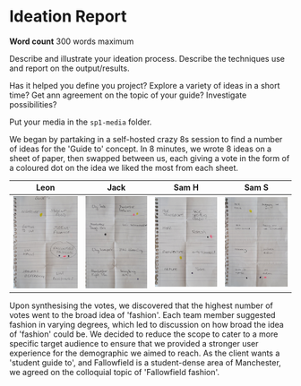 # Ideation Report
**Word count** 300 words maximum

Describe and illustrate your ideation process. Describe the techniques use and report on the output/results.

Has it helped you define you project? Explore a variety of ideas in a short time? Get ann agreement on the topic of your guide? Investigate possibilities?

Put your media in the `sp1-media` folder.

We began by partaking in a self-hosted crazy 8s session to find a number of ideas for the 'Guide to' concept. 
In 8 minutes, we wrote 8 ideas on a sheet of paper, then swapped between us, each giving a vote in the form of a coloured dot on the idea we liked the most from each sheet.

| Leon   | Jack         | Sam H | Sam S |
| :-------------: |:-------------:| :-----:|:-------:|
|<img src="sp1-media/img4.jpg" alt="Crazy 8s output" title="Crazy 8s session outputs">|<img src="sp1-media/img1.jpg" alt="Crazy 8s output" title="Crazy 8s session outputs">|<img src="sp1-media/img2.jpg" alt="Crazy 8s output" title="Crazy 8s session outputs">|<img src="sp1-media/img3.jpg" alt="Crazy 8s output" title="Crazy 8s session outputs">|

Upon synthesising the votes, we discovered that the highest number of votes went to the broad idea of 'fashion'. Each team member suggested fashion in varying degrees, which led to discussion on how broad the idea of 'fashion' could be. We decided to reduce the scope to cater to a more specific target audience to ensure that we provided a stronger user experience for the demographic we aimed to reach. As the client wants a 'student guide to', and Fallowfield is a student-dense area of Manchester, we agreed on the colloquial topic of 'Fallowfield fashion'.

